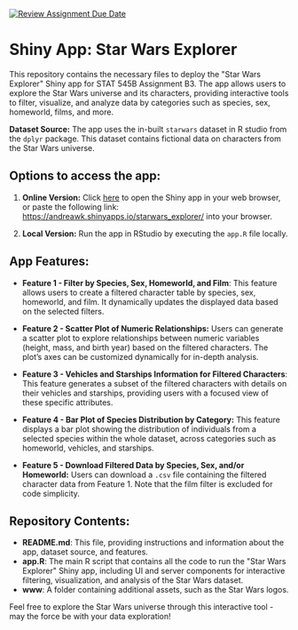 [![Review Assignment Due Date](https://classroom.github.com/assets/deadline-readme-button-22041afd0340ce965d47ae6ef1cefeee28c7c493a6346c4f15d667ab976d596c.svg)](https://classroom.github.com/a/_WsouPuM)

# Shiny App: Star Wars Explorer

This repository contains the necessary files to deploy the "Star Wars Explorer" Shiny app for STAT 545B Assignment B3. The app allows users to explore the Star Wars universe and its characters, providing interactive tools to filter, visualize, and analyze data by categories such as species, sex, homeworld, films, and more.

**Dataset Source:** The app uses the in-built `starwars` dataset in R studio from the `dplyr` package. This dataset contains fictional data on characters from the Star Wars universe.

## Options to access the app:

1.  **Online Version:** Click [here](https://andreawk.shinyapps.io/starwars_explorer/) to open the Shiny app in your web browser, or paste the following link: <https://andreawk.shinyapps.io/starwars_explorer/> into your browser.

2.  **Local Version:** Run the app in RStudio by executing the `app.R` file locally.

## App Features:

-   **Feature 1 - Filter by Species, Sex, Homeworld, and Film**: This feature allows users to create a filtered character table by species, sex, homeworld, and film. It dynamically updates the displayed data based on the selected filters.

-   **Feature 2 - Scatter Plot of Numeric Relationships:** Users can generate a scatter plot to explore relationships between numeric variables (height, mass, and birth year) based on the filtered characters. The plot’s axes can be customized dynamically for in-depth analysis.

-   **Feature 3 - Vehicles and Starships Information for Filtered Characters**: This feature generates a subset of the filtered characters with details on their vehicles and starships, providing users with a focused view of these specific attributes.

-   **Feature 4 - Bar Plot of Species Distribution by Category:** This feature displays a bar plot showing the distribution of individuals from a selected species within the whole dataset, across categories such as homeworld, vehicles, and starships.

-   **Feature 5 - Download Filtered Data by Species, Sex, and/or Homeworld:** Users can download a `.csv` file containing the filtered character data from Feature 1. Note that the film filter is excluded for code simplicity.

## Repository Contents:
- **README.md**: This file, providing instructions and information about the app, dataset source, and features.
- **app.R**: The main R script that contains all the code to run the "Star Wars Explorer" Shiny app, including UI and server components for interactive filtering, visualization, and analysis of the Star Wars dataset.
- **www**: A folder containing additional assets, such as the Star Wars logos. 

Feel free to explore the Star Wars universe through this interactive tool - may the force be with your data exploration!
